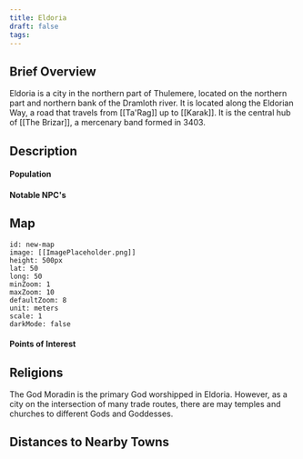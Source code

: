 ```yaml
---
title: Eldoria
draft: false
tags:
---
```

## Brief Overview 
Eldoria is a city in the northern part of Thulemere, located on the northern part and northern bank of the Dramloth river. It is located along the Eldorian Way, a road that travels from [[Ta'Rag]] up to [[Karak]]. It is the central hub of [[The Brizar]], a mercenary band formed in 3403.
## Description

#### Population

#### Notable NPC's

## Map
```leaflet 
id: new-map 
image: [[ImagePlaceholder.png]] 
height: 500px 
lat: 50 
long: 50 
minZoom: 1 
maxZoom: 10 
defaultZoom: 8
unit: meters 
scale: 1 
darkMode: false
```


#### Points of Interest 

## Religions
The God Moradin is the primary God worshipped in Eldoria. However, as a city on the intersection of many trade routes, there are may temples and churches to different Gods and Goddesses.

## Distances to Nearby Towns


